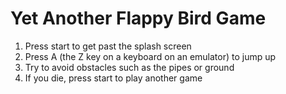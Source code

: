 Yet Another Flappy Bird Game
============================

1. Press start to get past the splash screen
2. Press A (the Z key on a keyboard on an emulator) to jump up
3. Try to avoid obstacles such as the pipes or ground
4. If you die, press start to play another game